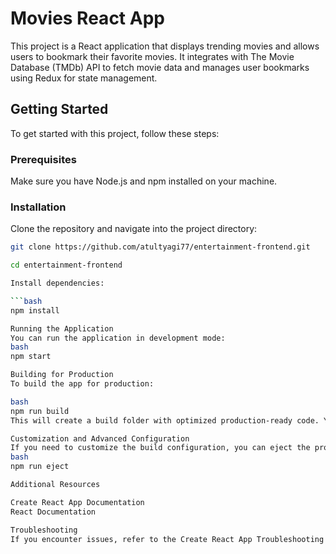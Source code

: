 # Movies React App

This project is a React application that displays trending movies and allows users to bookmark their favorite movies. It integrates with The Movie Database (TMDb) API to fetch movie data and manages user bookmarks using Redux for state management.

## Getting Started

To get started with this project, follow these steps:

### Prerequisites

Make sure you have Node.js and npm installed on your machine.

### Installation

Clone the repository and navigate into the project directory:

```bash
git clone https://github.com/atultyagi77/entertainment-frontend.git

cd entertainment-frontend

Install dependencies:

```bash
npm install

Running the Application
You can run the application in development mode:
bash
npm start

Building for Production
To build the app for production:

bash
npm run build
This will create a build folder with optimized production-ready code. You can deploy this folder to a web server.

Customization and Advanced Configuration
If you need to customize the build configuration, you can eject the project:
bash
npm run eject

Additional Resources

Create React App Documentation
React Documentation

Troubleshooting
If you encounter issues, refer to the Create React App Troubleshooting Guide.
